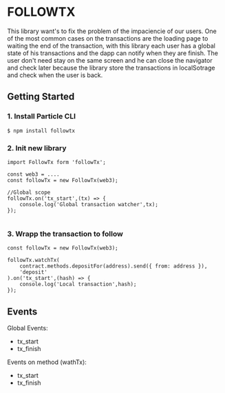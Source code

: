 # FOLLOWTX

This library want's to fix the problem of the impaciencie of our users. One of the most common cases on the transactions are the loading page to waiting the end of the transaction, with this library each user has a global state of his transactions and the dapp can notify when they are finish.
The user don't need stay on the same screen and he can close the navigator and check later because the library store the transactions in localSotrage and check when the user is back.

## Getting Started

### 1. Install Particle CLI

```
$ npm install followtx
```

### 2. Init new library

```
import FollowTx form 'followTx';

const web3 = ....
const followTx = new FollowTx(web3);

//Global scope
followTx.on('tx_start',(tx) => {
    console.log('Global transaction watcher',tx);
});


```

### 3. Wrapp the transaction to follow

```
const followTx = new FollowTx(web3);

followTx.watchTx(
    contract.methods.depositFor(address).send({ from: address }),
    'deposit'
).on('tx_start',(hash) => {
    console.log('Local transaction',hash);
});

```

## Events

Global Events:

- tx_start
- tx_finish

Events on method (wathTx):

- tx_start
- tx_finish
